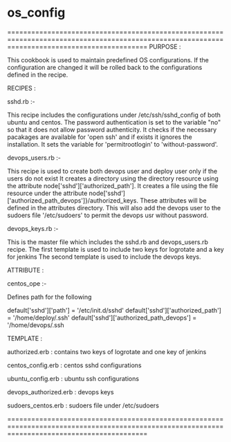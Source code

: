 # os_config
===============================================================================================================================================
PURPOSE : 

   This cookbook is used to maintain predefined OS configurations.
   If the configuration are changed it will be rolled back to the configurations defined in the recipe.

RECIPES :

 sshd.rb :- 

   This recipe includes the configurations under /etc/ssh/sshd_config of both ubuntu and centos.
   The password authentication is set to the variable "no" so that it does not allow password authenticity.
   It checks if the necessary pacakages are available for 'open ssh' and if exists it ignores the installation.
   It sets the variable for 'permitrootlogin' to 'without-password'.
 
 devops_users.rb :-
 
   This recipe is used to create both devops user and deploy user only if the users do not exist
   It creates a directory using the directory resource using the attribute node['sshd']['authorized_path'].
   It creates a file using the file resource under the attribute node['sshd']['authorized_path_devops']}/authorized_keys.
   These attributes will be defined in the attributes directory.
   This will also add the devops user to the sudoers file '/etc/sudoers' to permit the devops usr without password.

 devops_keys.rb :-

   This is the master file which includes the sshd.rb and devops_users.rb recipe.
   The first template is used to include two keys for logrotate and a key for jenkins
   The second template is used to include the devops keys.

ATTRIBUTE :

  centos_ope :-
  
   Defines path for the following 

   default['sshd']['path'] = '/etc/init.d/sshd'
   default['sshd']['authorized_path'] = '/home/deploy/.ssh'
   default['sshd']['authorized_path_devops'] = '/home/devops/.ssh

TEMPLATE :

  authorized.erb : contains two keys of logrotate and one key of jenkins 
  
  centos_config.erb : centos sshd configurations

  ubuntu_config.erb : ubuntu ssh configurations  

  devops_authorized.erb : devops keys 

  sudoers_centos.erb : sudoers file under /etc/sudoers


===============================================================================================================================================
  
